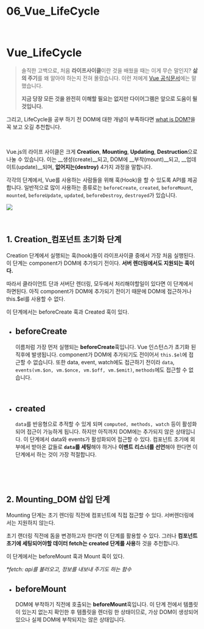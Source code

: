 # 06_Vue_LifeCycle


​	

# Vue_LifeCycle

> 솔직한 고백으로, 처음 **라이프사이클**이란 것을 배웠을 때는 이게 무슨 말인지? **삶의 주기**를 왜 알아야 하는지 전혀 몰랐습니다. 이런 저에게 [Vue 공식문서](https://kr.vuejs.org/v2/guide/instance.html#%EB%9D%BC%EC%9D%B4%ED%94%84%EC%82%AC%EC%9D%B4%ED%81%B4-%EB%8B%A4%EC%9D%B4%EC%96%B4%EA%B7%B8%EB%9E%A8](https://kr.vuejs.org/v2/guide/instance.html#라이프사이클-다이어그램))에는 말했습니다. 
>
> **지금 당장 모든 것을 완전히 이해할 필요는 없지만 다이어그램은 앞으로 도움이 될 것입니다.**

그리고, LifeCycle을 공부 하기 전 DOM에 대한 개념이 부족하다면 [what is DOM?](https://colinder.github.io/what_is_dom/)을 꼭 보고 오길 추천합니다.

​	

Vue.js의 라이프 사이클은 크게 **Creation**, **Mounting**, **Updating**, **Destruction**으로 나눌 수 있습니다. 이는 __생성(create)__되고, DOM에 __부착(mount)__되고, __업데이트(update)__되며, __없어지는(destroy)__ 4가지 과정을 말합니다.

각각의 단계에서, Vue를 사용하는 사람들을 위해 훅(Hook)을 할 수 있도록 API를 제공합니다. 일반적으로 많이 사용하는 종류로는 `beforeCreate`, `created`, `beforeMount`, `mounted`, `beforeUpdate`, `updated`, `beforeDestroy`, `destroyed`가 있습니다.

<image src="/images/Vue_LifeCycle_00.png" width="auto">

​	

## 1. Creation_컴포넌트 초기화 단계

Creation 단계에서 실행되는 훅(hook)들이 라이프사이클 중에서 가장 처음 실행된다. 이 단계는 component가 DOM에 추가되기 전이다. **서버 렌더링에서도 지원되는 훅이다.**

따라서 클라이언트 단과 서버단 렌더링, 모두에서 처리해야할일이 있다면 이 단계에서 하면된다. 아직 component가 DOM에 추가되기 전이기 때문에 DOM에 접근하거나 this.$el를 사용할 수 없다.

이 단계에서는 beforeCreate 훅과 Created 훅이 있다.

- ## **beforeCreate**

  이름처럼 가장 먼저 실행되는 **beforeCreate**훅입니다. Vue 인스턴스가 초기화 된 직후에 발생됩니다. component가 DOM에 추가되기도 전이어서 `this.$el`에 접근할 수 없습니다. 또한 data, event, watch에도 접근하기 전이라 `data`, `events(vm.$on, vm.$once, vm.$off, vm.$emit)`, `methods`에도 접근할 수 없습니다.

  ​	

- ## created

  `data`를 반응형으로 추적할 수 있게 되며 `computed, methods, watch` 등이 활성화되어 접근이 가능하게 됩니다. 하지만 아직까지 DOM에는 추가되지 않은 상태입니다. 이 단계에서 data와 events가 활성화되어 접근할 수 있다. 컴포넌트 초기에 외부에서 받아온 값들로 **`data`를 세팅**해야 하거나 **이벤트 리스너를 선언**해야 한다면 이 단계에서 하는 것이 가장 적절합니다.

  ​	

  ​		

## 2. Mounting_DOM 삽입 단계

Mounting 단계는 초기 렌더링 직전에 컴포넌트에 직접 접근할 수 있다. 서버렌더링에서는 지원하지 않는다.

초기 랜더링 직전에 돔을 변경하고자 한다면 이 단계를 활용할 수 있다. 그러나 **컴포넌트 초기에 세팅되어야할 데이터 fetch는 created 단계를 사용**하 것을 추천합니다. 

이 단계에서는 beforeMount 훅과 Mount 훅이 있다.

_*fetch: api를 불러오고, 정보를 내보내 주기도 하는 함수_

- ## beforeMount

  DOM에 부착하기 직전에 호출되는 **beforeMount**훅입니다. 이 단계 전에서 템플릿이 있는지 없는지 확인한 후 템플릿을 렌더링 한 상태이므로, 가상 DOM이 생성되어 있으나 실제 DOM에 부착되지는 않은 상태입니다.


